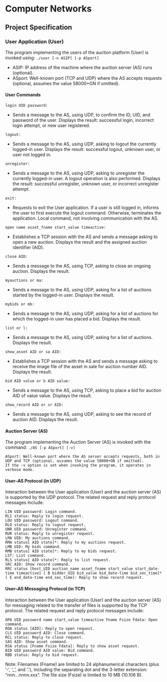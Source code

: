# Computer Networks

## Project Specification

### User Application (User)

The program implementing the users of the auction platform (User) is invoked using:
`
./user [-n ASIP] [-p ASport]
`

- ASIP: IP address of the machine where the auction server (AS) runs (optional).
- ASport: Well-known port (TCP and UDP) where the AS accepts requests (optional, assumes the value 58000+GN if omitted).

#### User Commands
`
login UID password:
`
- Sends a message to the AS, using UDP, to confirm the ID, UID, and password of the user. Displays the result: successful login, incorrect login attempt, or new user registered.

`
logout:
`
- Sends a message to the AS, using UDP, asking to logout the currently logged-in user. Displays the result: successful logout, unknown user, or user not logged in.

`
unregister:
`
- Sends a message to the AS, using UDP, asking to unregister the currently logged-in user. A logout operation is also performed. Displays the result: successful unregister, unknown user, or incorrect unregister attempt.

`
exit:
`
- Requests to exit the User application. If a user is still logged in, informs the user to first execute the logout command. Otherwise, terminates the application. Local command, not involving communication with the AS.

`
open name asset_fname start_value timeactive:
`
- Establishes a TCP session with the AS and sends a message asking to open a new auction. Displays the result and the assigned auction identifier (AID).

`
close AID:
`
- Sends a message to the AS, using TCP, asking to close an ongoing auction. Displays the result.

`
myauctions or ma:
`
- Sends a message to the AS, using UDP, asking for a list of auctions started by the logged-in user. Displays the result.

`
mybids or mb:
`
- Sends a message to the AS, using UDP, asking for a list of auctions for which the logged-in user has placed a bid. Displays the result.

`
list or l:
`
- Sends a message to the AS, using UDP, asking for a list of auctions. Displays the result.

`
show_asset AID or sa AID:
`
- Establishes a TCP session with the AS and sends a message asking to receive the image file of the asset in sale for auction number AID. Displays the result.

`
bid AID value or b AID value:
`
- Sends a message to the AS, using TCP, asking to place a bid for auction AID of value value. Displays the result.

`
show_record AID or sr AID:
`
- Sends a message to the AS, using UDP, asking to see the record of auction AID. Displays the result.

#### Auction Server (AS)

The program implementing the Auction Server (AS) is invoked with the command:
`
./AS [-p ASport] [-v]
`

    ASport: Well-known port where the AS server accepts requests, both in UDP and TCP (optional, assumes the value 58000+GN if omitted).
    If the -v option is set when invoking the program, it operates in verbose mode.

#### User–AS Protocol (in UDP)

Interaction between the User application (User) and the auction server (AS) is supported by the UDP protocol. The related request and reply protocol messages include:

    LIN UID password: Login command.
    RLI status: Reply to login request.
    LOU UID password: Logout command.
    RLO status: Reply to logout request.
    UNR UID password: Unregister command.
    RUR status: Reply to unregister request.
    LMA UID: My auctions command.
    RMA status[ AID state]*: Reply to my auctions request.
    LMB UID: My bids command.
    RMB status[ AID state]*: Reply to my bids request.
    LST: List command.
    RLS status[ AID state]*: Reply to list request.
    SRC AID: Show record command.
    RRC status [host_UID auction_name asset_fname start_value start_date-time timeactive] [ B bidder_UID bid_value bid_date-time bid_sec_time]* [ E end_date-time end_sec_time]: Reply to show record request.


#### User–AS Messaging Protocol (in TCP)

Interaction between the User application (User) and the auction server (AS) for messaging related to the transfer of files is supported by the TCP protocol. The related request and reply protocol messages include:

    OPA UID password name start_value timeactive Fname Fsize Fdata: Open command.
    ROA status [AID]: Reply to open request.
    CLS UID password AID: Close command.
    RCL status: Reply to close request.
    SAS AID: Show asset command.
    RSA status [Fname Fsize Fdata]: Reply to show asset request.
    BID UID password AID value: Bid command.
    RBD status: Reply to bid request.

Note: Filenames (Fname) are limited to 24 alphanumerical characters (plus ‘-‘, ‘_’, and ‘.’), including the separating dot and the 3-letter extension: “nnn...nnnn.xxx”. The file size (Fsize) is limited to 10 MB (10.106 B).